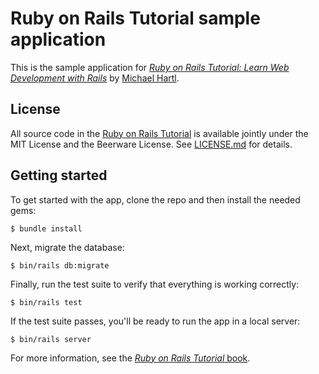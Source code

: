 # Ruby on Rails Tutorial sample application

This is the sample application for
[*Ruby on Rails Tutorial:
Learn Web Development with Rails*](https://www.railstutorial.org/)
by [Michael Hartl](http://www.michaelhartl.com/).

## License

All source code in the [Ruby on Rails Tutorial](https://www.railstutorial.org/)
is available jointly under the MIT License and the Beerware License. See
[LICENSE.md](LICENSE.md) for details.

## Getting started

To get started with the app, clone the repo and then install the needed gems:

```
$ bundle install
```

Next, migrate the database:

```
$ bin/rails db:migrate
```

Finally, run the test suite to verify that everything is working correctly:

```
$ bin/rails test
```

If the test suite passes, you'll be ready to run the app in a local server:

```
$ bin/rails server
```

For more information, see the
[*Ruby on Rails Tutorial* book](https://www.railstutorial.org/book).
